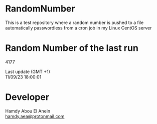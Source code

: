 # RandomNumber    
This is a test repository where a random number is pushed to a file automatically passwordless from a cron job in my Linux CentOS server    
# Random Number of the last run   
4177
      
Last update (GMT +1)    
11/09/23 18:00:01
# Developer    
Hamdy Abou El Anein   
hamdy.aea@protonmail.com
